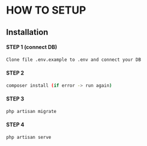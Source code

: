 # HOW TO SETUP

## Installation

#### STEP 1 (connect DB)

```bash
Clone file .env.example to .env and connect your DB
```

#### STEP 2

```bash
composer install (if error -> run again)
```

#### STEP 3

```bash
php artisan migrate
```

#### STEP 4

```bash
php artisan serve
```
